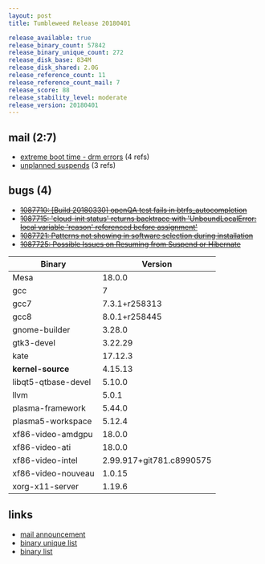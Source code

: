```yaml
---
layout: post
title: Tumbleweed Release 20180401

release_available: true
release_binary_count: 57842
release_binary_unique_count: 272
release_disk_base: 834M
release_disk_shared: 2.0G
release_reference_count: 11
release_reference_count_mail: 7
release_score: 88
release_stability_level: moderate
release_version: 20180401
---
```


## mail (2:7)

- [extreme boot time - drm errors](https://lists.opensuse.org/opensuse-factory/2018-04/msg00109.html) (4 refs)
- [unplanned suspends](https://lists.opensuse.org/opensuse-factory/2018-04/msg00074.html) (3 refs)

## bugs (4)

<!--more-->

- ~~[1087710: \[Build 20180330\] openQA test fails in btrfs_autocompletion](https://bugzilla.opensuse.org/show_bug.cgi?id=1087710)~~
- ~~[1087715: 'cloud-init status' returns backtrace with  'UnboundLocalError: local variable 'reason' referenced before assignment'](https://bugzilla.opensuse.org/show_bug.cgi?id=1087715)~~
- ~~[1087721: Patterns not showing in software selection during installation](https://bugzilla.opensuse.org/show_bug.cgi?id=1087721)~~
- ~~[1087725: Possible Issues on Resuming from Suspend or Hibernate](https://bugzilla.opensuse.org/show_bug.cgi?id=1087725)~~

Binary | Version
--- | ---
Mesa | 18.0.0
gcc | 7
gcc7 | 7.3.1+r258313
gcc8 | 8.0.1+r258445
gnome-builder | 3.28.0
gtk3-devel | 3.22.29
kate | 17.12.3
**kernel-source** | 4.15.13
libqt5-qtbase-devel | 5.10.0
llvm | 5.0.1
plasma-framework | 5.44.0
plasma5-workspace | 5.12.4
xf86-video-amdgpu | 18.0.0
xf86-video-ati | 18.0.0
xf86-video-intel | 2.99.917+git781.c8990575
xf86-video-nouveau | 1.0.15
xorg-x11-server | 1.19.6

## links

- [mail announcement](https://lists.opensuse.org/opensuse-factory/2018-04/msg00042.html)
- [binary unique list](http://download.tumbleweed.boombatower.com/20180401/rpm.unique.list)
- [binary list](http://download.tumbleweed.boombatower.com/20180401/rpm.list)
